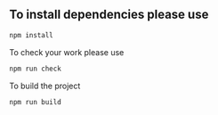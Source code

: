 ## To install dependencies please use
```bash
npm install
```

To check your work please use
```bash
npm run check
```

To build the project
```bash
npm run build
```
